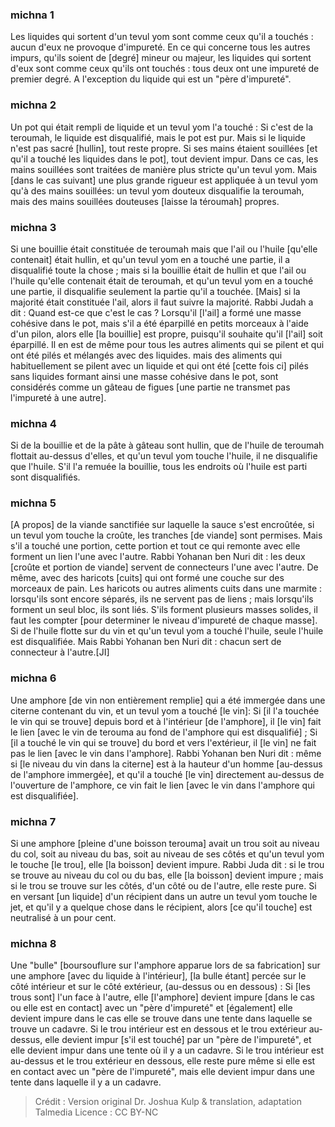 
### michna 1
Les liquides qui sortent d'un tevul yom sont comme ceux qu'il a touchés : aucun d'eux ne provoque d'impureté. En ce qui concerne tous les autres impurs, qu'ils soient de [degré] mineur ou majeur, les liquides qui sortent d'eux sont comme ceux qu'ils ont touchés : tous deux ont une impureté de premier degré. A l'exception du liquide qui est un "père d'impureté".

### michna 2
Un pot qui était rempli de liquide et un tevul yom l'a touché : Si c'est de la teroumah, le liquide est disqualifié, mais le pot est pur. Mais si le liquide n'est pas sacré [hullin], tout reste propre. Si ses mains étaient souillées [et qu'il a touché les liquides dans le pot], tout devient impur. Dans ce cas, les mains souillées sont traitées de manière plus stricte qu'un tevul yom. Mais [dans le cas suivant] une plus grande rigueur est appliquée à un tevul yom qu'à des mains souillées: un tevul yom douteux disqualifie la teroumah, mais des mains souillées douteuses [laisse la téroumah] propres.

### michna 3
Si une bouillie était constituée de teroumah mais que l'ail ou l'huile [qu'elle contenait] était hullin, et qu'un tevul yom en a touché une partie, il a disqualifié toute la chose ; mais si la bouillie était de hullin et que l'ail ou l'huile qu'elle contenait était de teroumah, et qu'un tevul yom en a touché une partie, il disqualifie seulement la partie qu'il a touchée. [Mais] si la majorité était constituée l'ail, alors il faut suivre la majorité. Rabbi Judah a dit : Quand est-ce que c'est le cas ? Lorsqu'il [l'ail] a formé une masse cohésive dans le pot, mais s'il a été éparpillé en petits morceaux à l'aide d'un pilon, alors elle [la bouillie] est propre, puisqu'il souhaite qu'il [l'ail] soit éparpillé. Il en est de même pour tous les autres aliments qui se pilent et qui ont été pilés et mélangés avec des liquides. mais des aliments qui habituellement se pilent avec un liquide et qui ont été [cette fois ci] pilés sans liquides formant ainsi une masse cohésive dans le pot, sont considérés comme un gâteau de figues [une partie ne transmet pas l'impureté à une autre].

### michna 4
Si de la bouillie et de la pâte à gâteau sont hullin, que de l'huile de teroumah flottait au-dessus d'elles, et qu'un tevul yom touche l'huile, il ne disqualifie que l'huile. S'il l'a remuée la bouillie, tous les endroits où l'huile est parti sont disqualifiés.

### michna 5
[A propos] de la viande sanctifiée sur laquelle la sauce s'est encroûtée, si un tevul yom touche la croûte, les tranches [de viande] sont permises. Mais s'il a touché une portion, cette portion et tout ce qui remonte avec elle forment un lien l'une avec l'autre. Rabbi Yohanan ben Nuri dit : les deux [croûte et portion de viande] servent de connecteurs l'une avec l'autre. De même, avec des haricots [cuits] qui ont formé une couche sur des morceaux de pain. Les haricots ou autres aliments cuits dans une marmite : lorsqu'ils sont encore séparés, ils ne servent pas de liens ; mais lorsqu'ils forment un seul bloc, ils sont liés. S'ils forment plusieurs masses solides, il faut les compter [pour determiner le niveau d'impureté de chaque masse]. Si de l'huile flotte sur du vin et qu'un tevul yom a touché l'huile, seule l'huile est disqualifiée. Mais Rabbi Yohanan ben Nuri dit : chacun sert de connecteur à l'autre.[JI]

### michna 6
Une amphore [de vin non entièrement remplie]  qui a été immergée dans une citerne contenant du vin, et un tevul yom a touché [le vin]: Si [il l'a touchée le vin qui se trouve] depuis bord et à l'intérieur [de l'amphore], il [le vin] fait le lien [avec le vin de terouma au fond de l'amphore qui est disqualifié] ; Si [il a touché le vin qui se trouve] du bord et vers l'extérieur, il [le vin] ne fait pas le lien [avec le vin dans l'amphore]. Rabbi Yohanan ben Nuri dit : même si [le niveau du vin dans la citerne] est à la hauteur d'un homme [au-dessus de l'amphore immergée], et qu'il a touché [le vin] directement au-dessus de l'ouverture de l'amphore, ce vin fait le lien [avec le vin dans l'amphore qui est disqualifiée].

### michna 7
Si une amphore [pleine d'une boisson terouma] avait un trou soit au niveau du col, soit au niveau du bas, soit au niveau de ses côtés et qu'un tevul yom le touche [le trou], elle [la boisson] devient impure. Rabbi Juda dit : si le trou se trouve au niveau du col ou du bas, elle [la boisson] devient impure ; mais si le trou se trouve sur les côtés, d'un côté ou de l'autre, elle reste pure. Si en versant [un liquide] d'un récipient dans un autre un tevul yom touche le jet, et qu'il y a quelque chose dans le récipient, alors [ce qu'il touche] est neutralisé  à un pour cent.

### michna 8
Une "bulle" [boursouflure sur l'amphore apparue lors de sa fabrication] sur une amphore [avec du liquide à l'intérieur], [la bulle étant] percée sur le côté intérieur et sur le côté extérieur, (au-dessus ou en dessous) : Si [les trous sont] l'un face à l'autre, elle [l'amphore] devient impure [dans le cas ou elle est en contact] avec un "père d'impureté" et [également] elle devient impure dans le cas elle se trouve dans une tente dans laquelle se trouve un cadavre. Si le trou intérieur est en dessous et le trou extérieur au-dessus, elle devient impur [s'il est touché] par un "père de l'impureté", et elle devient impur dans une tente où il y a un cadavre. Si le trou intérieur est au-dessus et le trou extérieur en dessous, elle reste pure même si elle est en contact avec un "père de l'impureté", mais elle devient impur dans une tente dans laquelle il y a un cadavre.

>Crédit : Version original Dr. Joshua Kulp & translation, adaptation Talmedia
>Licence : CC BY-NC